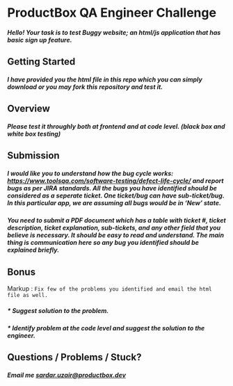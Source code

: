 # ProductBox QA Engineer Challenge

##### Hello! Your task is to test Buggy website; an html/js application that has basic sign up feature.

## Getting Started

##### I have provided you the html file in this repo which you can simply download or you may fork this repository and test it.

## Overview

##### Please test it throughly both at frontend and at code level. (black box and white box testing)

## Submission

##### I would like you to understand how the bug cycle works: https://www.toolsqa.com/software-testing/defect-life-cycle/ and report bugs as per JIRA standards. All the bugs you have identified should be considered as a seperate ticket. One ticket/bug can have sub-ticket/bug. In this particular app, we are assuming all bugs would be in ‘New’ state.

##### You need to submit a PDF document which has a table with ticket #, ticket description, ticket explanation, sub-tickets, and any other field that you believe is necessary. It should be easy to read and understand. The main thing is communication here so any bug you identified should be explained briefly.

## Bonus

   Markup : ```Fix few of the problems you identified and email the html file as well.```
  ##### * Suggest solution to the problem.
  ##### * Identify problem at the code level and suggest the solution to the engineer.

## Questions / Problems / Stuck?

##### Email me sardar.uzair@productbox.dev
